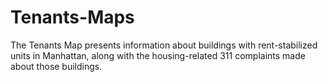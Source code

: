 # Tenants-Maps

The Tenants Map presents information about buildings with rent-stabilized units in Manhattan, along with the housing-related 311 complaints made about those buildings. 
